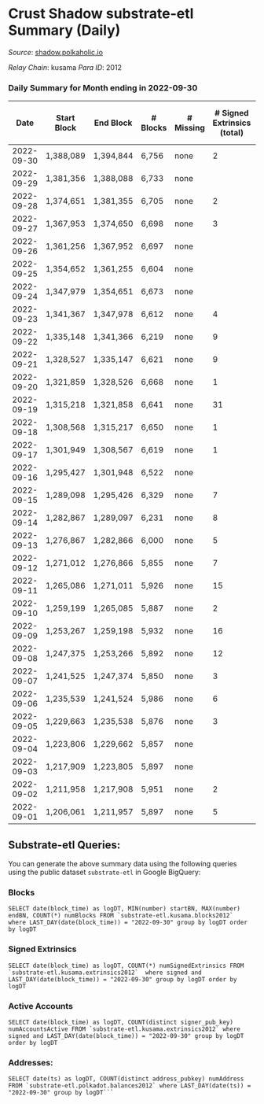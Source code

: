 # Crust Shadow substrate-etl Summary (Daily)

_Source_: [shadow.polkaholic.io](https://shadow.polkaholic.io)

*Relay Chain*: kusama
*Para ID*: 2012



### Daily Summary for Month ending in 2022-09-30


| Date | Start Block | End Block | # Blocks | # Missing | # Signed Extrinsics (total) | # Active Accounts | # Addresses with Balances | # Events | # Transfers | # XCM Transfers In | # XCM Transfers Out |
| ---- | ----------- | --------- | -------- | --------- | --------------------------- | ----------------- | ------------------------- | -------- | ----------- | ------------------ | ------------------- |
| 2022-09-30 | 1,388,089 | 1,394,844 | 6,756 | none  | 2 | 1 | 1,487 | 13,526 |   |   |   |
| 2022-09-29 | 1,381,356 | 1,388,088 | 6,733 | none  |  |  |  | 13,475 |   | 2 ($2.94) |   |
| 2022-09-28 | 1,374,651 | 1,381,355 | 6,705 | none  | 2 | 1 |  | 13,424 |   |   |   |
| 2022-09-27 | 1,367,953 | 1,374,650 | 6,698 | none  | 3 | 3 |  | 13,422 | 3 ($1,107.50) | 1 ($407.92) |   |
| 2022-09-26 | 1,361,256 | 1,367,952 | 6,697 | none  |  |  |  | 13,395 |   |   |   |
| 2022-09-25 | 1,354,652 | 1,361,255 | 6,604 | none  |  |  |  | 13,210 |   |   |   |
| 2022-09-24 | 1,347,979 | 1,354,651 | 6,673 | none  |  |  |  | 13,348 |   |   |   |
| 2022-09-23 | 1,341,367 | 1,347,978 | 6,612 | none  | 4 | 3 |  | 13,261 | 4  | 2 ($327.21) |   |
| 2022-09-22 | 1,335,148 | 1,341,366 | 6,219 | none  | 9 | 4 |  | 12,509 | 7 ($1,782.36) | 3 ($706.71) | 1 ($86.05) |
| 2022-09-21 | 1,328,527 | 1,335,147 | 6,621 | none  | 9 | 5 |  | 13,307 | 3 ($33.46) |   | 1 ($14.26) |
| 2022-09-20 | 1,321,859 | 1,328,526 | 6,668 | none  | 1 | 1 |  | 13,342 |   |   |   |
| 2022-09-19 | 1,315,218 | 1,321,858 | 6,641 | none  | 31 | 12 | 1,486 | 13,476 | 20 ($8,392.53) | 6 ($1,801.29) | 2 ($236.76) |
| 2022-09-18 | 1,308,568 | 1,315,217 | 6,650 | none  | 1 | 1 | 1,485 | 13,313 | 1 ($33.40) |   |   |
| 2022-09-17 | 1,301,949 | 1,308,567 | 6,619 | none  | 1 | 1 | 1,484 | 13,247 | 1 ($88.25) |   |   |
| 2022-09-16 | 1,295,427 | 1,301,948 | 6,522 | none  |  |  | 1,483 | 13,052 |   | 1 ($12.08) |   |
| 2022-09-15 | 1,289,098 | 1,295,426 | 6,329 | none  | 7 | 6 | 1,482 | 12,708 | 7 ($1,903.25) | 1 ($4.62) | 2 ($628.75) |
| 2022-09-14 | 1,282,867 | 1,289,097 | 6,231 | none  | 8 | 6 | 1,482 | 12,521 | 7 ($3,944.31) | 3 ($1,408.06) |   |
| 2022-09-13 | 1,276,867 | 1,282,866 | 6,000 | none  | 5 | 5 | 1,482 | 12,039 | 5 ($2,787.95) | 1 ($206.01) |   |
| 2022-09-12 | 1,271,012 | 1,276,866 | 5,855 | none  | 7 | 3 |  | 11,769 | 7 ($2,500.83) | 4 ($810.03) | 1 ($880.78) |
| 2022-09-11 | 1,265,086 | 1,271,011 | 5,926 | none  | 15 | 5 |  | 11,970 | 15 ($7,704.45) | 6 ($2,059.71) | 1 ($1,888.33) |
| 2022-09-10 | 1,259,199 | 1,265,085 | 5,887 | none  | 2 | 2 |  | 11,788 | 2 ($614.05) |   | 1 ($1.71) |
| 2022-09-09 | 1,253,267 | 1,259,198 | 5,932 | none  | 16 | 8 |  | 11,989 | 16 ($5,052.94) | 6 ($1,173.32) | 1 ($1,316.91) |
| 2022-09-08 | 1,247,375 | 1,253,266 | 5,892 | none  | 12 | 9 | 1,482 | 11,868 | 8 ($1,406.79) | 2 ($460.35) | 3 ($566.19) |
| 2022-09-07 | 1,241,525 | 1,247,374 | 5,850 | none  | 3 | 3 | 1,480 | 11,723 | 2 ($1,110.99) | 1 ($241.66) |   |
| 2022-09-06 | 1,235,539 | 1,241,524 | 5,986 | none  | 6 | 4 | 1,480 | 12,013 | 6 ($584.00) | 1 ($104.01) | 1 ($191.03) |
| 2022-09-05 | 1,229,663 | 1,235,538 | 5,876 | none  | 3 | 3 | 1,479 | 11,775 | 2 ($464.15) |   | 1 ($425.66) |
| 2022-09-04 | 1,223,806 | 1,229,662 | 5,857 | none  |  |  | 1,479 | 11,716 |   |   |   |
| 2022-09-03 | 1,217,909 | 1,223,805 | 5,897 | none  |  |  | 1,479 | 11,807 |   | 4 ($18.80) |   |
| 2022-09-02 | 1,211,958 | 1,217,908 | 5,951 | none  | 2 | 1 | 1,479 | 11,918 | 1 ($180.95) |   |   |
| 2022-09-01 | 1,206,061 | 1,211,957 | 5,897 | none  | 5 | 5 | 1,478 | 11,835 | 4 ($266.46) | 1 ($0.033) | 3 ($265.48) |

## Substrate-etl Queries:
You can generate the above summary data using the following queries using the public dataset `substrate-etl` in Google BigQuery:


### Blocks
```
SELECT date(block_time) as logDT, MIN(number) startBN, MAX(number) endBN, COUNT(*) numBlocks FROM `substrate-etl.kusama.blocks2012`  where LAST_DAY(date(block_time)) = "2022-09-30" group by logDT order by logDT
```


### Signed Extrinsics
```
SELECT date(block_time) as logDT, COUNT(*) numSignedExtrinsics FROM `substrate-etl.kusama.extrinsics2012`  where signed and LAST_DAY(date(block_time)) = "2022-09-30" group by logDT order by logDT
```


### Active Accounts
```
SELECT date(block_time) as logDT, COUNT(distinct signer_pub_key) numAccountsActive FROM `substrate-etl.kusama.extrinsics2012` where signed and LAST_DAY(date(block_time)) = "2022-09-30" group by logDT order by logDT
```


### Addresses:
```
SELECT date(ts) as logDT, COUNT(distinct address_pubkey) numAddress FROM `substrate-etl.polkadot.balances2012` where LAST_DAY(date(ts)) = "2022-09-30" group by logDT```

